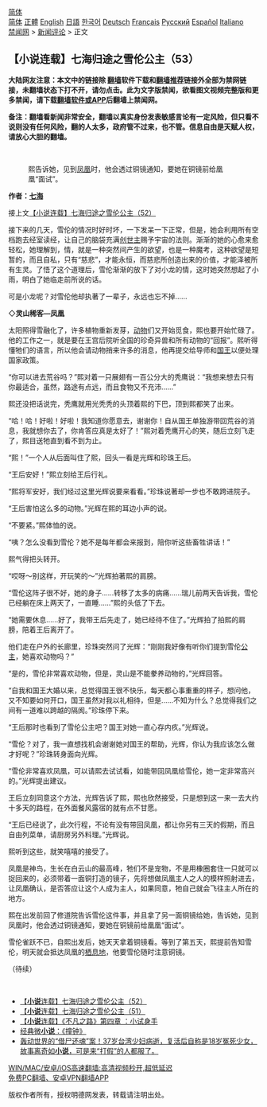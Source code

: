  <!-- 面包屑导航 --> <div class="breadcrumb"><!-- GTranslate: https://gtranslate.io/ -->  <div class="switcher notranslate">  <div class="selected">  <a href="#" onclick="return false;"> 简体</a>  </div>  <div class="option">  <a href="https://www.bannedbook.org" onclick="doGTranslate('zh-CN|zh-CN');jQuery('div.switcher div.selected a').html(jQuery(this).html());return false;" title="简体中文" class="nturl selected"> 简体</a>  <a href="https://www.bannedbook.org/zh-tw/" onclick="doGTranslate('zh-CN|zh-TW');jQuery('div.switcher div.selected a').html(jQuery(this).html());return false;" title="繁體中文" class="nturl"> 正體</a>  <a href="https://www.bannedbook.org/en/" onclick="doGTranslate('zh-CN|en');jQuery('div.switcher div.selected a').html(jQuery(this).html());return false;" title="English" class="nturl"> English</a>  <a href="https://www.bannedbook.org/ja/" onclick="doGTranslate('zh-CN|ja');jQuery('div.switcher div.selected a').html(jQuery(this).html());return false;" title="日本語" class="nturl"> 日語</a>  <a href="https://www.bannedbook.org/ko/" onclick="doGTranslate('zh-CN|ko');jQuery('div.switcher div.selected a').html(jQuery(this).html());return false;" title="한국어" class="nturl"> 한국어</a>  <a href="https://www.bannedbook.org/de/" onclick="doGTranslate('zh-CN|de');jQuery('div.switcher div.selected a').html(jQuery(this).html());return false;" title="Deutsch" class="nturl"> Deutsch</a>  <a href="https://www.bannedbook.org/fr/" onclick="doGTranslate('zh-CN|fr');jQuery('div.switcher div.selected a').html(jQuery(this).html());return false;" title="Français" class="nturl"> Français</a>  <a href="https://www.bannedbook.org/ru/" onclick="doGTranslate('zh-CN|ru');jQuery('div.switcher div.selected a').html(jQuery(this).html());return false;" title="Русский" class="nturl"> Русский</a>  <a href="https://www.bannedbook.org/es/" onclick="doGTranslate('zh-CN|es');jQuery('div.switcher div.selected a').html(jQuery(this).html());return false;" title="Español" class="nturl"> Español</a>  <a href="https://www.bannedbook.org/it/" onclick="doGTranslate('zh-CN|it');jQuery('div.switcher div.selected a').html(jQuery(this).html());return false;" title="Italiano" class="nturl"> Italiano</a>  </div>  </div>      <div class='breadcrumb-sub'><!-- Breadcrumb NavXT 6.3.0 --> <a href="https://www.bannedbook.org/" class="home">禁闻网</a> &gt; <a href="https://www.bannedbook.org/bnews/comments/" class="category">新闻评论</a> &gt; 正文</div></div><h2>【小说连载】七海归途之雪伦公主（53）</h2> <p class="notice"><b>大陆网友注意：本文中的链接除 <a href="https://github.com/bannedbook/fanqiang" >翻墙</a>软件下载和<a href="https://github.com/killgcd/justmysocks/blob/master/README.md">翻墙推荐</a>链接外全部为禁网链接，未翻墙状态下打不开，请勿点击。此为文字版禁闻，欲看图文视频完整版和更多禁闻，请下载<a href="https://github.com/bannedbook/fanqiang">翻墙软件或APP</a>后翻墙上禁闻网。</p><p>备注：翻墙看新闻非常安全，翻墙以真实身份发表敏感言论有一定风险，但只看不说则没有任何风险，翻的人太多，政府管不过来，也不管。信息自由是天赋人权，请放心大胆的翻墙。</b></p>  <div class="entry"> <br /> <figure><a href="https://i0.wp.com/upload-images-bucket-v64rleca837do.s3.eu-west-1.amazonaws.com/wp-content/uploads/2021/07/01030754/%E4%B8%83%E6%B5%B7%E6%AD%B8%E9%80%94%E4%B9%8B%E9%9B%AA%E5%80%AB%E5%85%AC%E4%B8%BB%EF%BC%88%E5%9C%96%E7%89%87%EF%BC%9A%E4%B8%83%E6%B5%B7%E6%8F%90%E4%BE%9B%EF%BC%89-2.jpg?fit=600%2C400&#038;ssl=1" data-caption="熙告诉她，见到凤凰时，他会透过铜镜通知，要她在铜镜前给凰凰“面试”。"></a><figcaption class="wp-caption-text">熙告诉她，见到<a href="https://www.bannedbook.org/bnews/tag/%E5%87%A4%E5%87%B0/" class="st_tag internal_tag" rel="tag" title="标签 凤凰 下的日志">凤凰</a>时，他会透过铜镜通知，要她在铜镜前给凰凰“面试”。</figcaption></figure> <p><strong>作者：<a href="https://www.bannedbook.org/bnews/tag/%E4%B8%83%E6%B5%B7/" class="st_tag internal_tag" rel="tag" title="标签 七海 下的日志">七海</a></strong></p> <p>接上文<a href="https://mingdemedia.org/xiaoshuolianzaiqihaiguituzhixuelungongzhu52/">【小说连载】七海归途之雪伦公主（52）</a></p> <p>接下来的几天，雪伦的情况时好时坏，一下发呆一下正常，但是，她会利用所有空档跑去经室读经，让自己的脑袋充满<a href="https://www.bannedbook.org/bnews/tag/%E5%88%9B%E4%B8%96%E4%B8%BB/" class="st_tag internal_tag" rel="tag" title="标签 创世主 下的日志">创世主</a>赐予宇宙的法则。渐渐的她的心愈来愈轻松，她理解到，情，就是一种突然间产生的欲望，也是一种魔考，这种欲望是短暂的，而且自私，只有“慈悲”，才能永恒，而慈悲所创造出来的价值，才能泽被所有生灵。了悟了这个道理后，雪伦渐渐的放下了对小龙的情，这时她突然想起了小雨，明白了她临走前所说的话。</p> <p>可是小龙呢？对雪伦他却执著了一辈子，永远也忘不掉……</p> <p>◇<strong>灵山稀客—凤凰</strong></p> <p>太阳照得雪融化了，许多植物重新发芽，<a href="https://www.bannedbook.org/bnews/tag/%e5%8a%a8%e7%89%a9/" class="st_tag internal_tag" rel="tag" title="标签 动物 下的日志">动物</a>们又开始觅食，熙也要开始忙碌了。他的工作之一，就是要在王宫后院听全国的珍奇异兽和所有动物的“回报”。熙听得懂牠们的语言，所以他会请动物捎来许多的消息，他再提交给导师和<a href="https://www.bannedbook.org/bnews/tag/%e5%9b%bd%e7%8e%8b/" class="st_tag internal_tag" rel="tag" title="标签 国王 下的日志">国王</a>以便处理国家政策。</p> <p>“你可以进去荒谷吗？”熙对着一只展翅有一百公分大的秃鹰说：“我想来想去只有你最适合，虽然，路途有点远，而且食物又不充沛……”</p> <p>熙还没把话说完，秃鹰就用光秃秃的头顶着熙的下巴，顶到熙都笑了出来。</p>  <p>“哈！哈！好啦！好啦！我知道你愿意去，谢谢你！自从国王单独游带回荒谷的消息，我就想你去了，你肯答应真是太好了！”熙对着秃鹰开心的笑，随后立刻飞走了，熙目送牠直到看不到为止。</p> <p>“熙！”一个人从后面叫住了熙，回头一看是光辉和珍珠王后。</p> <p>“王后安好！”熙立刻给王后行礼。</p> <p>“熙将军安好，我们经过这里光辉说要来看看。”珍珠说著却一步也不敢跨进院子。</p> <p>“王后害怕这么多的动物。”光辉在熙的耳边小声的说。</p> <p>“不要紧。”熙体恤的说。</p> <p>“咦？怎么没看到雪伦？她不是每年都会来报到，陪你听这些畜牲讲话！”</p> <p>熙气得把头转开。</p>  <p>“哎呀～别这样，开玩笑的～”光辉拍著熙的肩膀。</p> <p>“雪伦这阵子很不好，她的身子……转移了太多的病痛……瑞儿前两天告诉我，雪伦已经躺在床上两天了，一直睡……”熙的头低了下去。</p> <p>“她需要休息……好了，我带王后先走了，她已经待不住了。”光辉拍了拍熙的肩膀，陪着王后离开了。</p> <p>他们走在户外的长廊里，珍珠突然问了光辉：“刚刚我好像有听你们提到雪伦<a href="https://www.bannedbook.org/bnews/tag/%e5%85%ac%e4%b8%bb/" class="st_tag internal_tag" rel="tag" title="标签 公主 下的日志">公主</a>，她喜欢动物吗？”</p> <p>“是的，雪伦非常喜欢动物，但是，灵山是不能豢养动物的，”光辉回答。</p> <p>“自我和国王大婚以来，总觉得国王很不快乐，每天都心事重重的样子，想问他，又不知要如何开口，国王虽然对我以礼相待，但是……不知为什么？总觉得我们之间有一道难以跨越的隔阂。”珍珠停下来。</p> <p>“王后那时也看到了雪伦公主吧？国王对她一直心存内疚。”光辉说。</p> <p>“雪伦？对了，我一直想找机会谢谢她对国王的帮助，光辉，你认为我应该怎么做才好呢？”珍珠转身面向光辉。</p>  <p>“雪伦非常喜欢凤凰，可以请熙去试试看，如能带回凤凰给雪伦，她一定非常高兴的。”光辉提出建议。</p> <p>王后立刻同意这个方法，光辉告诉了熙，熙也欣然接受，只是想到这一来一去大约十多天的路程，在外面餐风露宿的就有点不甘愿。</p> <p>“王后已经说了，此次行程，不论有没有带回凤凰，都让你另有三天的假期，而且自由列菜单，请厨房另外料理。”光辉说。</p> <p>熙听到这些，就笑嘻嘻的接受了。</p> <p>凤凰是神鸟，生长在白云山的最高峰，牠们不是宠物，不是用橡圈套住一只就可以捉回来的，必须带着一面铜打造的镜子，先将想做凤凰主人之人的模样照射进去，让凤凰确认，是否答应让这个人成为主人，如果同意，牠自己就会飞往主人所在的地方。</p> <p>熙在出发前回了修道院告诉雪伦这件事，并且拿了另一面铜镜给她，告诉她，见到凤凰时，他会透过铜镜通知，要她在铜镜前给凰凰“面试”。</p> <p>雪伦雀跃不已，自熙出发后，她天天拿着铜镜看。等到了第五天，熙提前告知雪伦，明天就会抵达凤凰的<a href="https://www.bannedbook.org/bnews/tag/%E6%A0%96%E6%81%AF%E5%9C%B0/" class="st_tag internal_tag" rel="tag" title="标签 栖息地 下的日志">栖息地</a>，他要雪伦随时注意铜镜。</p> <p>（待续）</p>  <p>&nbsp;</p> <ul class='op-related-articles' title='相关阅读'> <li><a href='https://www.bannedbook.org/bnews/comments/20210801/1598278.html' target='_blank'>【<b>小说</b>连载】七海归途之雪伦公主（52）</a></li> <li><a href='https://www.bannedbook.org/bnews/comments/20210731/1597718.html' target='_blank'>【<b>小说</b>连载】七海归途之雪伦公主（51）</a></li> <li><a href='https://www.bannedbook.org/bnews/comments/20210731/1597648.html' target='_blank'>【<b>小说</b>连载】《不凡之路》第四章 ：小试身手</a></li> <li><a href='https://www.bannedbook.org/bnews/funmedia/20210731/1597608.html' target='_blank'>经典微<b>小说</b>：《撞钟》</a></li> <li><a href='https://www.bannedbook.org/bnews/comments/20210730/1597065.html' target='_blank'>轰动世界的“借尸还魂”案！37岁台湾少妇病逝，复活后自称是18岁冤死少女，故事离奇如<b>小说</b>，可是来“打假”的人都服了。</a></li> </ul> <p class="texttj"> <a href="https://github.com/bannedbook/fanqiang/wiki/V2ray%E6%9C%BA%E5%9C%BA" target="_blank">WIN/MAC/安卓/iOS高速翻墙:高清视频秒开,超低延迟</a><br/> <a href="https://github.com/bannedbook/fanqiang/wiki/%E7%A6%81%E9%97%BB%E7%BD%91%E5%AE%89%E5%8D%93%E7%BF%BB%E5%A2%99%E6%96%B0%E9%97%BBAPP" target="_blank">免费PC翻墙、安卓VPN翻墙APP</a></p><p>版权作者所有，授权明德网发表，转载请注明出处。</p><a name='sharetosocial'></a>  <div style="margin-bottom:5px;padding-bottom:5px;clear:both"> <div id="archive-pix-1" class="banner-ads"> <!-- AuctionX Display platform tag START --> <div id="26318x728x90x621x_ADSLOT2" clicktrack="%%CLICK_URL_ESC%%"></div> <!-- AuctionX Display platform tag END --> </div> <div id="archive-pix-2" class="banner-ads"> <!-- AuctionX Display platform tag START --> <div id="26315x300x250x621x_ADSLOT2" clicktrack="%%CLICK_URL_ESC%%"></div> <!-- AuctionX Display platform tag END --> </div> </div>  <div id="archive-pix-1" class="banner-ads"> <!-- AuctionX Display platform tag START --> <div id="26318x728x90x621x_ADSLOT3" clicktrack="%%CLICK_URL_ESC%%"></div> <!-- AuctionX Display platform tag END --> </div> </div><!--END ENTRY--> 
